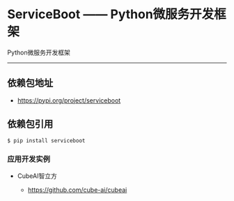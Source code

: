 # ServiceBoot —— Python微服务开发框架

Python微服务开发框架

---

## 依赖包地址 

- https://pypi.org/project/serviceboot

## 依赖包引用

    $ pip install serviceboot

### 应用开发实例

- CubeAI智立方

    - https://github.com/cube-ai/cubeai
